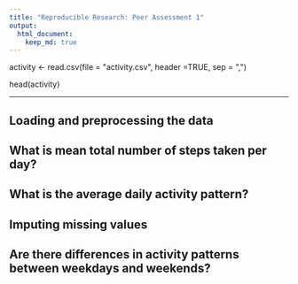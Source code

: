 ```yaml
---
title: "Reproducible Research: Peer Assessment 1"
output: 
  html_document:
    keep_md: true
---
```

activity <- read.csv(file = "activity.csv", header =TRUE, sep = ",")

head(activity)


---

## Loading and preprocessing the data



## What is mean total number of steps taken per day?



## What is the average daily activity pattern?



## Imputing missing values



## Are there differences in activity patterns between weekdays and weekends?
